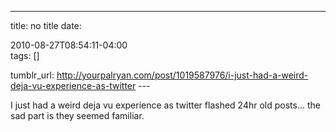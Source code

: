 ---
title: no title
date:

 2010-08-27T08:54:11-04:00  
tags:  []

tumblr_url:
http://yourpalryan.com/post/1019587976/i-just-had-a-weird-deja-vu-experience-as-twitter
\-\--

I just had a weird deja vu experience as twitter flashed 24hr old
posts... the sad part is they seemed familiar.
